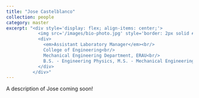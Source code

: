 ```yaml
---
title: "Jose Castelblanco"
collection: people
category: master
excerpt: "<div style='display: flex; align-items: center;'>
            <img src='/images/bio-photo.jpg' style='border: 2px solid #ccc; border-radius: 10px; width: 25%; margin-right: 1rem;'>
            <div>
              <em>Assistant Laboratory Manager</em><br/>
              College of Engineering<br/>
              Mechanical Engineering Department, ERAU<br/>
              B.S. - Engineering Physics, M.S. - Mechanical Engineering
            </div>
          </div>"
---
```


A description of Jose coming soon!